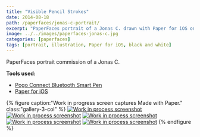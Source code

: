 ```yaml
---
title: "Visible Pencil Strokes"
date: 2014-08-18
path: /paperfaces/jonas-c-portrait/
excerpt: "PaperFaces portrait of a Jonas C. drawn with Paper for iOS on an iPad."
image: ../../images/paperfaces-jonas-c.jpg
categories: [paperfaces]
tags: [portrait, illustration, Paper for iOS, black and white]
---
```


PaperFaces portrait commission of a Jonas C.

**Tools used:**

- [Pogo Connect Bluetooth Smart Pen](https://www.amazon.com/gp/product/B009K448L4/ref=as_li_ss_tl?ie=UTF8&camp=1789&creative=390957&creativeASIN=B009K448L4&linkCode=as2&tag=mademist-20)
- [Paper for iOS](https://paper.bywetransfer.com/)

{% figure caption:"Work in progress screen captures Made with Paper." class:"gallery-3-col" %}
[![Work in process screenshot](../../images/paperfaces-jonas-c-process-1-600.jpg)](../../images/paperfaces-jonas-c-process-1-lg.jpg) [![Work in process screenshot](../../images/paperfaces-jonas-c-process-2-600.jpg)](../../images/paperfaces-jonas-c-process-2-lg.jpg) [![Work in process screenshot](../../images/paperfaces-jonas-c-process-3-600.jpg)](../../images/paperfaces-jonas-c-process-3-lg.jpg) [![Work in process screenshot](../../images/paperfaces-jonas-c-process-4-600.jpg)](../../images/paperfaces-jonas-c-process-4-lg.jpg) [![Work in process screenshot](../../images/paperfaces-jonas-c-process-5-600.jpg)](../../images/paperfaces-jonas-c-process-5-lg.jpg)
{% endfigure %}
